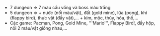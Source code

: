 - 7 dungeon => 7 màu cầu vồng và boss màu trắng
- 5 dungeon => 
              + nước (nối màu/vật), đất (gold mine), lửa (pong), khí (flappy bird), thực vật (đẩy vật),...
              + kim, mộc, thủy, hỏa, thổ,... 
- Các game: Pacman, Pong, Gold Mine, '''Mario''', Flappy Bird!, đẩy hộp, nối 2 màu/vật giống nhau,...
